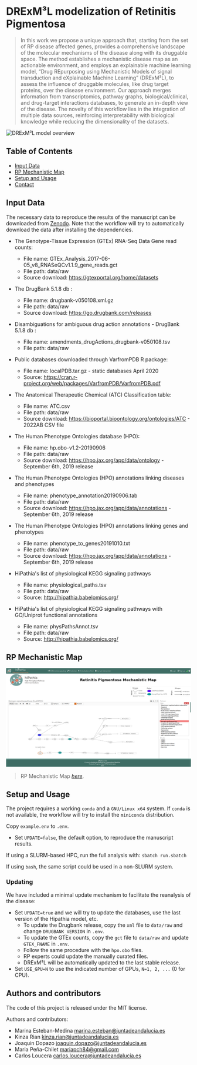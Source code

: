 # DRExM³L modelization of Retinitis Pigmentosa
> In this work we propose a unique approach that, starting from the set of RP disease affected genes, provides a comprehensive landscape of the molecular mechanisms of the disease along with its druggable space. The method establishes a mechanistic disease map as an actionable environment, and employs an explainable machine learning model, “Drug REpurposing using Mechanistic Models of signal transduction and eXplainable Machine Learning” (DRExM³L), to assess the influence of druggable molecules, like drug target proteins, over the disease environment. Our approach merges information from transcriptomics, pathway graphs, biological/clinical, and drug-target interactions databases, to generate an in-depth view of the disease. The novelty of this workflow lies in the integration of multiple data sources, reinforcing interpretability with biological knowledge while reducing the dimensionality of the datasets.

![DRExM³L model overview](./img/V4_graphical_abstract_RP_2023_rounded-Page-3.drawio.png)

## Table of Contents
* [Input Data](#Input-data)
* [RP Mechanistic Map](#RPMap)
* [Setup and Usage](#Setup-and-Usage)
* [Contact](#contact)

## Input Data

The necessary data to reproduce the results of the manuscript can be downloaded from [Zenodo](https://zenodo.org/record/7969017). Note that the workflow will try to automatically download the data after installing the dependencies.

- The Genotype-Tissue Expression (GTEx) RNA-Seq Data Gene read counts:
  - File name: GTEx_Analysis_2017-06-05_v8_RNASeQCv1.1.9_gene_reads.gct
  - File path: data/raw
  - Source download: https://gtexportal.org/home/datasets

- The DrugBank 5.1.8 db :
  - File name: drugbank-v050108.xml.gz
  - File path: data/raw
  - Source download: https://go.drugbank.com/releases

- Disambiguations for ambiguous drug action annotations - DrugBank 5.1.8 db :
  - File name: amendments_drugActions_drugbank-v050108.tsv
  - File path: data/raw
  
- Public databases downloaded through VarfromPDB R package:
  - File name: localPDB.tar.gz - static databases April 2020 
  - Source: https://cran.r-project.org/web/packages/VarfromPDB/VarfromPDB.pdf

- The Anatomical Therapeutic Chemical (ATC) Classification table:
  - File name: ATC.csv
  - File path: data/raw
  - Source download: https://bioportal.bioontology.org/ontologies/ATC - 2022AB CSV file

- The Human Phenotype Ontologies database (HPO):
  - File name: hp.obo-v1.2-20190906
  - File path: data/raw
  - Source download: https://hpo.jax.org/app/data/ontology - September 6th, 2019 release

- The Human Phenotype Ontologies (HPO) annotations linking diseases and phenotypes
  - File name: phenotype_annotation20190906.tab
  - File path: data/raw
  - Source download: https://hpo.jax.org/app/data/annotations - September 6th, 2019 release

- The Human Phenotype Ontologies (HPO) annotations linking genes and phenotypes
  - File name: phenotype_to_genes20191010.txt
  - File path: data/raw
  - Source download: https://hpo.jax.org/app/data/annotations - September 6th, 2019 release

- HiPathia's list of physiological KEGG signaling pathways
  - File name: physiological_paths.tsv
  - File path: data/raw
  - Source: http://hipathia.babelomics.org/
  
- HiPathia's list of physiological KEGG signaling pathways with GO/Uniprot functional annotations 
  - File name: physPathsAnnot.tsv
  - File path: data/raw
  - Source: http://hipathia.babelomics.org/

## RP Mechanistic Map
![RP Mechanistic Map](./img/fig2_Pathway_Viewer_header.png)

> RP Mechanistic Map [_here_](http://hipathia.babelomics.org/RP_Mechanistic_Map/).


## Setup and Usage
The project requires a working `conda` and a `GNU/Linux x64` system. If `conda` is not available,
 the workflow will try to install the `miniconda` distribution.

Copy `example.env` to `.env`.

- Set `UPDATE=false`, the default option, to reproduce the manuscript results.

If using a SLURM-based HPC, run the full analysis with:
`sbatch run.sbatch`

If using `bash`, the same script could be used in a non-SLURM system.

### Updating

We have included a minimal update mechanism to facilitate the reanalysis of the disease:
 
- Set `UPDATE=true` and we will try to update the databases, use the last version of the Hipathia model, etc.
  - To update the Drugbank release, copy the `xml` file to `data/raw` and change `DRUGBANK_VERSION` in `.env`.
  - To update the GTEx counts, copy the `gct` file to `data/raw` and update `GTEX_FNAME` in `.env`.
  - Follow the same procedure with the `hpo.obo` files.
  - RP experts could update the manually curated files.
  - DRExM³L will be automatically updated to the last stable release.
- Set `USE_GPU=N` to use the indicated number of GPUs, `N=1, 2, ...` (0 for CPU).

## Authors and contributors

The code of this project is released under the MIT license.

Authors and contributors:

- Marina Esteban-Medina <marina.esteban@juntadeandalucia.es>
- Kinza Rian <kinza.rian@juntadeandalucia.es>
- Joaquin Dopazo <joaquin.dopazo@juntadeandalucia.es>
- Maria Peña-Chilet <mariapch84@gmail.com>
- Carlos Loucera <carlos.loucera@juntadeandalucia.es>
